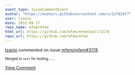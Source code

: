 ```yaml
---
event_type: IssueCommentEvent
avatar: "https://avatars.githubusercontent.com/u/1278247?"
user: tzanio
date: 2022-09-17
repo_name: mfem/mfem
html_url: https://github.com/mfem/mfem/pull/3178
repo_url: https://github.com/mfem/mfem
---
```


<a href='https://github.com/tzanio' target='_blank'>tzanio</a> commented on issue <a href='https://github.com/mfem/mfem/pull/3178' target='_blank'>mfem/mfem#3178</a>.

<small>Merged in `next` for testing......</small>

<a href='https://github.com/mfem/mfem/pull/3178' target='_blank'>View Comment</a>